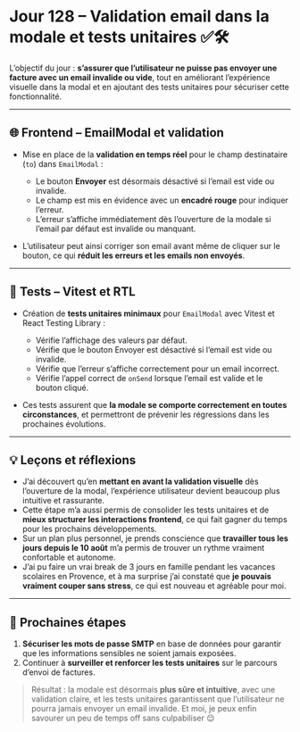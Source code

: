 # Jour 128 – Validation email dans la modale et tests unitaires ✅🛠️

L’objectif du jour : **s’assurer que l’utilisateur ne puisse pas envoyer une facture avec un email invalide ou vide**, tout en améliorant l’expérience visuelle dans la modal et en ajoutant des tests unitaires pour sécuriser cette fonctionnalité.

---

## 🌐 Frontend – EmailModal et validation

* Mise en place de la **validation en temps réel** pour le champ destinataire (`to`) dans `EmailModal` :

  * Le bouton **Envoyer** est désormais désactivé si l’email est vide ou invalide.
  * Le champ est mis en évidence avec un **encadré rouge** pour indiquer l’erreur.
  * L’erreur s’affiche immédiatement dès l’ouverture de la modale si l’email par défaut est invalide ou manquant.
* L’utilisateur peut ainsi corriger son email avant même de cliquer sur le bouton, ce qui **réduit les erreurs et les emails non envoyés**.

---

## 🧪 Tests – Vitest et RTL

* Création de **tests unitaires minimaux** pour `EmailModal` avec Vitest et React Testing Library :

  * Vérifie l’affichage des valeurs par défaut.
  * Vérifie que le bouton Envoyer est désactivé si l’email est vide ou invalide.
  * Vérifie que l’erreur s’affiche correctement pour un email incorrect.
  * Vérifie l’appel correct de `onSend` lorsque l’email est valide et le bouton cliqué.
* Ces tests assurent que **la modale se comporte correctement en toutes circonstances**, et permettront de prévenir les régressions dans les prochaines évolutions.

---

## 💡 Leçons et réflexions

* J’ai découvert qu’en **mettant en avant la validation visuelle** dès l’ouverture de la modal, l’expérience utilisateur devient beaucoup plus intuitive et rassurante.
* Cette étape m’a aussi permis de consolider les tests unitaires et de **mieux structurer les interactions frontend**, ce qui fait gagner du temps pour les prochains développements.
* Sur un plan plus personnel, je prends conscience que **travailler tous les jours depuis le 10 août** m’a permis de trouver un rythme vraiment confortable et autonome.
* J’ai pu faire un vrai break de 3 jours en famille pendant les vacances scolaires en Provence, et à ma surprise j’ai constaté que **je pouvais vraiment couper sans stress**, ce qui est nouveau et agréable pour moi.

---

## 🚀 Prochaines étapes

1. **Sécuriser les mots de passe SMTP** en base de données pour garantir que les informations sensibles ne soient jamais exposées.
2. Continuer à **surveiller et renforcer les tests unitaires** sur le parcours d’envoi de factures.

> Résultat : la modale est désormais **plus sûre et intuitive**, avec une validation claire, et les tests unitaires garantissent que l’utilisateur ne pourra jamais envoyer un email invalide.
> Et moi, je peux enfin savourer un peu de temps off sans culpabiliser 😌
